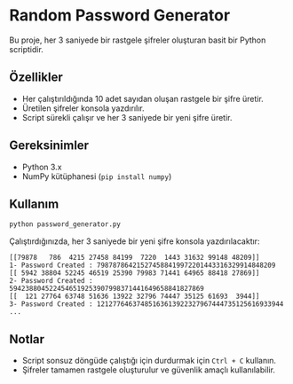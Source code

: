 # Random Password Generator

Bu proje, her 3 saniyede bir rastgele şifreler oluşturan basit bir Python scriptidir.

## Özellikler
- Her çalıştırıldığında 10 adet sayıdan oluşan rastgele bir şifre üretir.
- Üretilen şifreler konsola yazdırılır.
- Script sürekli çalışır ve her 3 saniyede bir yeni şifre üretir.

## Gereksinimler
- Python 3.x
- NumPy kütüphanesi (`pip install numpy`)

## Kullanım
```bash
python password_generator.py
````

Çalıştırdığınızda, her 3 saniyede bir yeni şifre konsola yazdırılacaktır:

```
[[79878   786  4215 27458 84199  7220  1443 31632 99148 48209]]
1- Password Created : 798787864215274588419972201443316329914848209
[[ 5942 38804 52245 46519 25390 79983 71441 64965 88418 27869]]
2- Password Created : 5942388045224546519253907998371441649658841827869
[[  121 27764 63748 51636 13922 32796 74447 35125 61693  3944]]
3- Password Created : 12127764637485163613922327967444735125616933944
...
```

## Notlar

* Script sonsuz döngüde çalıştığı için durdurmak için `Ctrl + C` kullanın.
* Şifreler tamamen rastgele oluşturulur ve güvenlik amaçlı kullanılabilir.